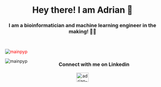 <h1 align="center">Hey there! I am Adrian 🤝</h1>
<h3 align="center">I am a bioinformatician and machine learning engineer in the making! 👨‍💻</h3>

<br>

<p>&nbsp;<img align="left" style="display: inline;color:red;" src="https://github-readme-stats.vercel.app/api?username=mainpyp&show_icons=true&locale=en" alt="mainpyp" /></p>

<p><img align="left" style="display:inline;" src="https://github-readme-streak-stats.herokuapp.com/?user=mainpyp&" alt="mainpyp" /></p>


<h3 align="center">Connect with me on Linkedin</h3>
<p align="center">
<a href="https://linkedin.com/in/adrian-henkel" target="blank"><img align="center" src="https://raw.githubusercontent.com/rahuldkjain/github-profile-readme-generator/master/src/images/icons/Social/linked-in-alt.svg" alt="adrian-henkel" height="30" width="40" /></a>
</p>

